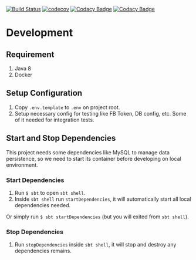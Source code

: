 [![Build Status](https://www.travis-ci.org/hellowin/kanca-api.svg?branch=master)](https://www.travis-ci.org/hellowin/kanca-api)
[![codecov](https://codecov.io/gh/hellowin/kanca-api/branch/master/graph/badge.svg)](https://codecov.io/gh/hellowin/kanca-api)
[![Codacy Badge](https://api.codacy.com/project/badge/Grade/a213c1b1dac049a18f0e089649606c0d)](https://www.codacy.com/app/hellowin/kanca-api?utm_source=github.com&utm_medium=referral&utm_content=hellowin/kanca-api&utm_campaign=badger)
[![Codacy Badge](https://api.codacy.com/project/badge/Coverage/9e20f10f09ba4c21a73b17d1e7fccbe3)](https://www.codacy.com/app/hellowin/kanca-api?utm_source=github.com&utm_medium=referral&utm_content=hellowin/kanca-api&utm_campaign=Badge_Coverage)

# Development

## Requirement

1. Java 8
1. Docker

## Setup Configuration

1. Copy `.env.template` to `.env` on project root.
1. Setup necessary config for testing like FB Token, DB config, etc. Some of it needed for integration tests.

## Start and Stop Dependencies

This project needs some dependencies like MySQL to manage data persistence,
so we need to start its container before developing on local environment. 

### Start Dependencies

1. Run `$ sbt` to open `sbt shell`.
1. Inside `sbt shell` run `startDependencies`, it will automatically start all local dependencies needed.

Or simply run `$ sbt startDependencies` (but you will exited from `sbt shell`).

### Stop Dependencies

1. Run `stopDependencies` inside `sbt shell`, it will stop and destroy any dependencies remains.
